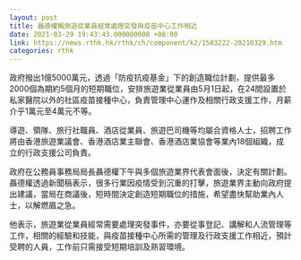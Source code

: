```yaml
---
layout: post
title: 聶德權稱旅遊從業員經常處理突發與疫苗中心工作相近
date: 2021-03-29 19:43:43.000000000 +08:00
link: https://news.rthk.hk/rthk/ch/component/k2/1583222-20210329.htm
categories: rthk
---
```


政府撥出1億5000萬元，透過「防疫抗疫基金」下的創造職位計劃，提供最多2000個為期約5個月的短期職位，安排旅遊業從業員由5月1日起，在24間設置於私家醫院以外的社區疫苗接種中心，負責管理中心運作及相關行政支援工作，月薪介乎1萬元至4萬元不等。

導遊、領隊、旅行社職員、酒店從業員、旅遊巴司機等均屬合資格人士，招聘工作將由香港旅遊業議會、香港酒店業主聯會、香港酒店業協會等業內18個組織，成立的行政支援公司負責。

政府在公務員事務局局長聶德權下午與多個旅遊業界代表會面後，決定有關計劃。聶德權透過新聞稿表示，很多行業因疫情受到沉重的打擊，旅遊業界主動向政府提出建議，當局在商議後，短時間決定創造短期職位的措施，希望盡快幫助業內人士，以解燃眉之急。

他表示，旅遊業從業員經常需要處理突發事件，亦要從事登記、講解和人流管理等工作，相關的經驗和技能，與疫苗接種中心所需的管理及行政支援工作相近，預計受聘的人員，工作前只需接受短期培訓及熟習環境。
